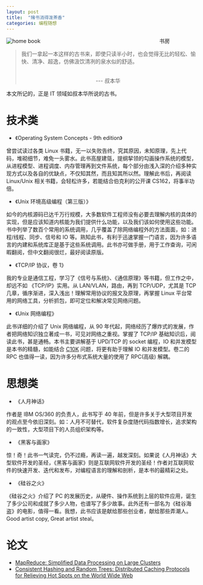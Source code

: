 ```yaml
---
layout: post
title:  "赌书消得泼茶香"
categories: 编程随想
---
```


![home book](http://7xp2eu.com1.z0.glb.clouddn.com/book_home.jpeg)
&nbsp;&nbsp;&nbsp;&nbsp;&nbsp;&nbsp;&nbsp;&nbsp;&nbsp;&nbsp;&nbsp;&nbsp;&nbsp;&nbsp;&nbsp;&nbsp;&nbsp;&nbsp;&nbsp;&nbsp;&nbsp;&nbsp;&nbsp;&nbsp;&nbsp;&nbsp;&nbsp;&nbsp;&nbsp;&nbsp;&nbsp;&nbsp;&nbsp;&nbsp;&nbsp;&nbsp;&nbsp;&nbsp;&nbsp;&nbsp;&nbsp;&nbsp;&nbsp;&nbsp;&nbsp;&nbsp;&nbsp;&nbsp;&nbsp;&nbsp;&nbsp;&nbsp;&nbsp;&nbsp;&nbsp;&nbsp;&nbsp;&nbsp;&nbsp;&nbsp;&nbsp;&nbsp;&nbsp;&nbsp;&nbsp;&nbsp;&nbsp;&nbsp;&nbsp;&nbsp;&nbsp;&nbsp;&nbsp;&nbsp;&nbsp;&nbsp;&nbsp;&nbsp; 书房


> 我们一拿起一本这样的古书来，即使只读半小时，也会觉得无比的轻松、愉快、清净、超逸，仿佛汲饮清冽的泉水似的舒适。
> 
>&nbsp;&nbsp;&nbsp;&nbsp;&nbsp;&nbsp;&nbsp;&nbsp;&nbsp;&nbsp;&nbsp;&nbsp;&nbsp;&nbsp;&nbsp;&nbsp;&nbsp;&nbsp;&nbsp;&nbsp;&nbsp;&nbsp;&nbsp;&nbsp;&nbsp;&nbsp;&nbsp;&nbsp;&nbsp;&nbsp;&nbsp;&nbsp;&nbsp;&nbsp;&nbsp;&nbsp;&nbsp;&nbsp;&nbsp;&nbsp;&nbsp;&nbsp;&nbsp;&nbsp;&nbsp;&nbsp;&nbsp;&nbsp; &nbsp;&nbsp;&nbsp;&nbsp;&nbsp;&nbsp;&nbsp;&nbsp;&nbsp;&nbsp;&nbsp;&nbsp;&nbsp;&nbsp;&nbsp;&nbsp;&nbsp;&nbsp;&nbsp;&nbsp;&nbsp;&nbsp;&nbsp;&nbsp; &nbsp;&nbsp;&nbsp;&nbsp;&nbsp;&nbsp;&nbsp;&nbsp;&nbsp;&nbsp;&nbsp;&nbsp;&nbsp;&nbsp;&nbsp;&nbsp;&nbsp;&nbsp;&nbsp;&nbsp;&nbsp;&nbsp;&nbsp;&nbsp; &nbsp;&nbsp;&nbsp;&nbsp;&nbsp;&nbsp;&nbsp;&nbsp;&nbsp;&nbsp;&nbsp;&nbsp;&nbsp;&nbsp;&nbsp;&nbsp;&nbsp;&nbsp;&nbsp;&nbsp;&nbsp;&nbsp;&nbsp;&nbsp; &nbsp;&nbsp;&nbsp;&nbsp;&nbsp;&nbsp;&nbsp;&nbsp;&nbsp;&nbsp;&nbsp;&nbsp;&nbsp;&nbsp;&nbsp;&nbsp;&nbsp;&nbsp;&nbsp;&nbsp;&nbsp;&nbsp;&nbsp;&nbsp;  --- 叔本华

本文所记的，正是 IT 领域如叔本华所说的古书。

# 技术类

- 《Operating System Concepts - 9th edition》

曾尝试读过各类 Linux 书籍，无一以失败告终，究其原因，未知原理，先上代码，堆砌细节，难免一头雾水。此书高屋建瓴，提纲挈领的勾画操作系统的模型，从进程模型、进程调度、内存管理再到文件系统，每个部分由浅入深的介绍多种实现方式以及各自的优缺点，不仅知其然，而且知其所以然。理解此书后，再阅读 Linux/Unix 相关书籍，会轻松许多，若能结合伯克利的公开课 CS162，将事半功倍。


- 《Unix 环境高级编程（第三版）》

如今的内核源码已达千万行规模，大多数软件工程师没有必要去理解内核的具体的实现，但是应该知道内核能为我们提供什么功能，以及我们该如何使用这些功能。书中列举了数百个常用的系统调用，几乎覆盖了除网络编程外的方法面面，如：进程/线程、同步、信号和 IO 等。熟知此书，有利于迅速掌握一门语言，因为许多语言的内建和系统库正是基于这些系统调用。此书亦可做手册，用于工作查询，可闲暇翻阅，但中文翻阅很烂，最好阅读原版。

- 《TCP/IP 协议，卷 1》

我的专业是通信工程，学习了《信号与系统》、《通信原理》等书籍，但工作之中，却远不如 《TCP/IP》实用。从 LAN/VLAN，路由，再到 TCP/UDP，尤其是 TCP 几章，循序渐进，深入浅出！理解常用协议的报文及原理，再掌握 Linux 平台常用的网络工具，分析抓包，即可定位和解决常见网络问题。

- 《Unix 网络编程》

此书详细的介绍了 Unix 网络编程，从 90 年代起，网络经历了爆炸式的发展，作者把网络知识独立著成一书，可见对网络之重视。掌握了 TCP/IP 基础知识后，阅读此书，甚是通畅。本书主要讲解基于 UPD/TCP 的 socket 编程，IO 和并发模型是本书的精髓，如能结合 [C10K](http://www.kegel.com/c10k.html) 问题，将更有助于理解 IO 和并发模型。卷二的 RPC 也值得一读，因为许多分布式系统大量的使用了 RPC(高级) 解耦。

# 思想类

- 《人月神话》

作者是 IBM OS/360 的负责人，此书写于 40 年前，但是许多关于大型项目开发的观点至今依旧深刻。如：人月不可替代，软件复杂度随代码指数增长，追求架构的一致性，大型项目下的人员组织架构等。
 
- 《黑客与画家》

惊！奇！此书一气读完，仍不过瘾，再读一遍，越发深刻。如果说《人月神话》大型软件开发的圣经，《黑客与画家》则是互联网软件开发的圣经！作者对互联网软件的快速开发、迭代和发布，对编程语言的理解和剖析，是本书的最精彩之处。

- 《硅谷之火》

《硅谷之火》介绍了 PC 的发展历史，从硬件、操作系统到上层的软件应用，诞生了多少公司和成就了多少人物，也谱写了多少故事。此外还有一部名为《硅谷海盗》的电影，值得一看。我想，此书应该是献给那些创业者，献给那些弄潮人。Good artist copy, Great artist steal。 

# 论文

- [MapReduce: Simplified Data Processing on Large Clusters](https://static.googleusercontent.com/media/research.google.com/en//archive/mapreduce-osdi04.pdf)
- [Consistent Hashing and Random Trees: Distributed Caching Protocols for Relieving Hot Spots on the World Wide Web](https://www.akamai.com/es/es/multimedia/documents/technical-publication/consistent-hashing-and-random-trees-distributed-caching-protocols-for-relieving-hot-spots-on-the-world-wide-web-technical-publication.pdf)